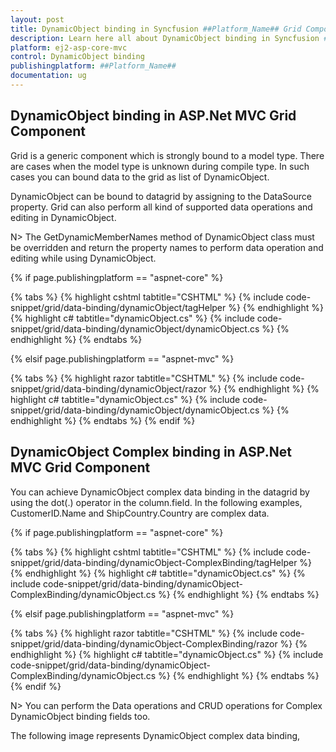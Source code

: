 ```yaml
---
layout: post
title: DynamicObject binding in Syncfusion ##Platform_Name## Grid Component
description: Learn here all about DynamicObject binding in Syncfusion ##Platform_Name## Grid component of Syncfusion Essential JS 2 and more.
platform: ej2-asp-core-mvc
control: DynamicObject binding
publishingplatform: ##Platform_Name##
documentation: ug
---
```


## DynamicObject binding in ASP.Net MVC Grid Component

Grid is a generic component which is strongly bound to a model type. There are cases when the model type is unknown during compile type. In such cases you can bound data to the grid as list of DynamicObject.

DynamicObject can be bound to datagrid by assigning to the DataSource property. Grid can also perform all kind of supported data operations and editing in DynamicObject.

N> The GetDynamicMemberNames method of DynamicObject class must be overridden and return the property names to perform data operation and editing while using DynamicObject.

{% if page.publishingplatform == "aspnet-core" %}

{% tabs %}
{% highlight cshtml tabtitle="CSHTML" %}
{% include code-snippet/grid/data-binding/dynamicObject/tagHelper %}
{% endhighlight %}
{% highlight c# tabtitle="dynamicObject.cs" %}
{% include code-snippet/grid/data-binding/dynamicObject/dynamicObject.cs %}
{% endhighlight %}
{% endtabs %}

{% elsif page.publishingplatform == "aspnet-mvc" %}

{% tabs %}
{% highlight razor tabtitle="CSHTML" %}
{% include code-snippet/grid/data-binding/dynamicObject/razor %}
{% endhighlight %}
{% highlight c# tabtitle="dynamicObject.cs" %}
{% include code-snippet/grid/data-binding/dynamicObject/dynamicObject.cs %}
{% endhighlight %}
{% endtabs %}
{% endif %}

## DynamicObject Complex binding in ASP.Net MVC Grid Component

You can achieve DynamicObject complex data binding in the datagrid by using the dot(.) operator in the column.field. In the following examples, CustomerID.Name and ShipCountry.Country are complex data.

{% if page.publishingplatform == "aspnet-core" %}

{% tabs %}
{% highlight cshtml tabtitle="CSHTML" %}
{% include code-snippet/grid/data-binding/dynamicObject-ComplexBinding/tagHelper %}
{% endhighlight %}
{% highlight c# tabtitle="dynamicObject.cs" %}
{% include code-snippet/grid/data-binding/dynamicObject-ComplexBinding/dynamicObject.cs %}
{% endhighlight %}
{% endtabs %}

{% elsif page.publishingplatform == "aspnet-mvc" %}

{% tabs %}
{% highlight razor tabtitle="CSHTML" %}
{% include code-snippet/grid/data-binding/dynamicObject-ComplexBinding/razor %}
{% endhighlight %}
{% highlight c# tabtitle="dynamicObject.cs" %}
{% include code-snippet/grid/data-binding/dynamicObject-ComplexBinding/dynamicObject.cs %}
{% endhighlight %}
{% endtabs %}
{% endif %}

N> You can perform the Data operations and CRUD operations for Complex DynamicObject binding fields too.

The following image represents DynamicObject complex data binding,